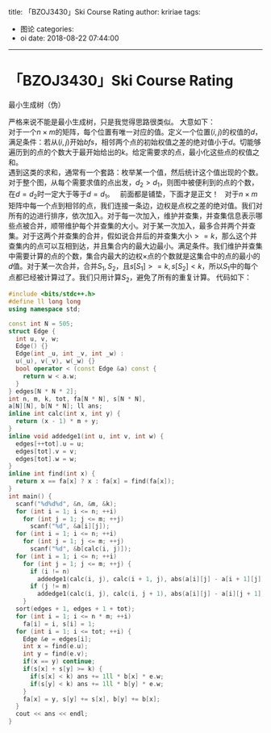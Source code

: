 title: 「BZOJ3430」Ski Course Rating
author: kririae
tags:
  - 图论
categories:
  - oi
date: 2018-08-22 07:44:00
---
# 「BZOJ3430」Ski Course Rating

最小生成树（伪）

<!--more-->

严格来说不能是最小生成树，只是我觉得思路很类似。
大意如下：   
对于一个$n \times m$的矩阵，每个位置有唯一对应的值。定义一个位置$(i, j)$的权值的$d$，满足条件：若从$(i, j)$开始$bfs$，相邻两个点的初始权值之差的绝对值小于$d$。切能够遍历到的点的个数大于最开始给出的$k$。给定需要求的点，最小化这些点的权值之和。   
遇到这类的求和，通常有一个套路：枚举某一个值，然后统计这个值出现的个数。对于整个图，从每个需要求值的点出发，$d_2 > d_1$，则图中被便利到的点的个数，在$d = d_2$时一定大于等于$d = d_1$。   
前面都是铺垫，下面才是正文！   
对于$n \times m$矩阵中每一个点到相邻的点，我们连接一条边，边权是点权之差的绝对值。我们对所有的边进行排序，依次加入。对于每一次加入，维护并查集，并查集信息表示哪些点被合并，顺带维护每个并查集的大小。对于某一次加入，最多合并两个并查集。对于这两个并查集的合并，假如说合并后的并查集大小$>= k$，那么这个并查集内的点可以互相到达，并且集合内的最大边最小。满足条件。我们维护并查集中需要计算的点的个数，集合内最大的边权$\times$点的个数就是这集合中的点的最小的$d$值。对于某一次合并，合并$S_1, S_2$，且$s[S_1] >= k, s[S_2] < k$，所以$S_1$中的每个点都已经被计算过了。我们只用计算$S_2$，避免了所有的重复计算。
代码如下：

```cpp
#include <bits/stdc++.h>
#define ll long long
using namespace std;

const int N = 505;
struct Edge {
  int u, v, w;
  Edge() {}
  Edge(int _u, int _v, int _w) :
  u(_u), v(_v), w(_w) {}
  bool operator < (const Edge &a) const {
    return w < a.w;
  }
} edges[N * N * 2];
int n, m, k, tot, fa[N * N], s[N * N], 
a[N][N], b[N * N]; ll ans;
inline int calc(int x, int y) {
  return (x - 1) * m + y;
}
inline void addedge1(int u, int v, int w) {
  edges[++tot].u = u;
  edges[tot].v = v;
  edges[tot].w = w;
}
inline int find(int x) {
  return x == fa[x] ? x : fa[x] = find(fa[x]);
}
int main() {
  scanf("%d%d%d", &n, &m, &k);
  for (int i = 1; i <= n; ++i)
    for (int j = 1; j <= m; ++j)
      scanf("%d", &a[i][j]);
  for (int i = 1; i <= n; ++i)
    for (int j = 1; j <= m; ++j)
      scanf("%d", &b[calc(i, j)]);
  for (int i = 1; i <= n; ++i) 
    for (int j = 1; j <= m; ++j) {
      if (i != n) 
        addedge1(calc(i, j), calc(i + 1, j), abs(a[i][j] - a[i + 1][j]));
      if (j != m)
        addedge1(calc(i, j), calc(i, j + 1), abs(a[i][j] - a[i][j + 1]));
    }
  sort(edges + 1, edges + 1 + tot);
  for (int i = 1; i <= n * m; ++i)
    fa[i] = i, s[i] = 1;
  for (int i = 1; i <= tot; ++i) {
    Edge &e = edges[i];
    int x = find(e.u);
    int y = find(e.v);
    if(x == y) continue;
    if(s[x] + s[y] >= k) {
      if(s[x] < k) ans += 1ll * b[x] * e.w;
      if(s[y] < k) ans += 1ll * b[y] * e.w;
    }
    fa[x] = y, s[y] += s[x], b[y] += b[x];
  }
  cout << ans << endl;
}
```